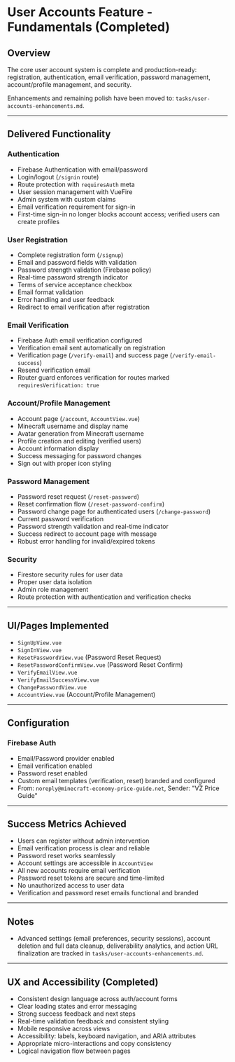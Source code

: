 # User Accounts Feature - Fundamentals (Completed)

## Overview

The core user account system is complete and production-ready: registration, authentication, email verification, password management, account/profile management, and security.

Enhancements and remaining polish have been moved to: `tasks/user-accounts-enhancements.md`.

---

## Delivered Functionality

### Authentication

-   Firebase Authentication with email/password
-   Login/logout (`/signin` route)
-   Route protection with `requiresAuth` meta
-   User session management with VueFire
-   Admin system with custom claims
-   Email verification requirement for sign-in
-   First-time sign-in no longer blocks account access; verified users can create profiles

### User Registration

-   Complete registration form (`/signup`)
-   Email and password fields with validation
-   Password strength validation (Firebase policy)
-   Real-time password strength indicator
-   Terms of service acceptance checkbox
-   Email format validation
-   Error handling and user feedback
-   Redirect to email verification after registration

### Email Verification

-   Firebase Auth email verification configured
-   Verification email sent automatically on registration
-   Verification page (`/verify-email`) and success page (`/verify-email-success`)
-   Resend verification email
-   Router guard enforces verification for routes marked `requiresVerification: true`

### Account/Profile Management

-   Account page (`/account`, `AccountView.vue`)
-   Minecraft username and display name
-   Avatar generation from Minecraft username
-   Profile creation and editing (verified users)
-   Account information display
-   Success messaging for password changes
-   Sign out with proper icon styling

### Password Management

-   Password reset request (`/reset-password`)
-   Reset confirmation flow (`/reset-password-confirm`)
-   Password change page for authenticated users (`/change-password`)
-   Current password verification
-   Password strength validation and real-time indicator
-   Success redirect to account page with message
-   Robust error handling for invalid/expired tokens

### Security

-   Firestore security rules for user data
-   Proper user data isolation
-   Admin role management
-   Route protection with authentication and verification checks

---

## UI/Pages Implemented

-   `SignUpView.vue`
-   `SignInView.vue`
-   `ResetPasswordView.vue` (Password Reset Request)
-   `ResetPasswordConfirmView.vue` (Password Reset Confirm)
-   `VerifyEmailView.vue`
-   `VerifyEmailSuccessView.vue`
-   `ChangePasswordView.vue`
-   `AccountView.vue` (Account/Profile Management)

---

## Configuration

### Firebase Auth

-   Email/Password provider enabled
-   Email verification enabled
-   Password reset enabled
-   Custom email templates (verification, reset) branded and configured
-   From: `noreply@minecraft-economy-price-guide.net`, Sender: "VZ Price Guide"

---

## Success Metrics Achieved

-   Users can register without admin intervention
-   Email verification process is clear and reliable
-   Password reset works seamlessly
-   Account settings are accessible in `AccountView`
-   All new accounts require email verification
-   Password reset tokens are secure and time-limited
-   No unauthorized access to user data
-   Verification and password reset emails functional and branded

---

## Notes

-   Advanced settings (email preferences, security sessions), account deletion and full data cleanup, deliverability analytics, and action URL finalization are tracked in `tasks/user-accounts-enhancements.md`.

---

## UX and Accessibility (Completed)

-   Consistent design language across auth/account forms
-   Clear loading states and error messaging
-   Strong success feedback and next steps
-   Real-time validation feedback and consistent styling
-   Mobile responsive across views
-   Accessibility: labels, keyboard navigation, and ARIA attributes
-   Appropriate micro-interactions and copy consistency
-   Logical navigation flow between pages
